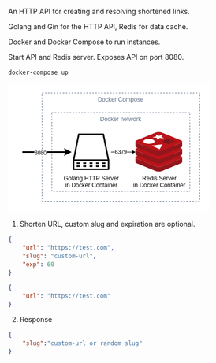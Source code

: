 An HTTP API for creating and resolving shortened links.

Golang and Gin for the HTTP API, Redis for data cache.

Docker and Docker Compose to run instances.

Start API and Redis server. Exposes API on port 8080.
```
docker-compose up
```

![diagram](./images/diagram.png)


1. Shorten URL, custom slug and expiration are optional.
```json
{
    "url": "https://test.com",
    "slug": "custom-url",
    "exp": 60
}
```
```json
{
    "url": "https://test.com"
}
```

2. Response
```json
{
    "slug":"custom-url or random slug"
}
```